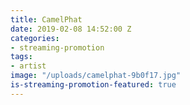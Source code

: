 ```yaml
---
title: CamelPhat
date: 2019-02-08 14:52:00 Z
categories:
- streaming-promotion
tags:
- artist
image: "/uploads/camelphat-9b0f17.jpg"
is-streaming-promotion-featured: true
---
```


